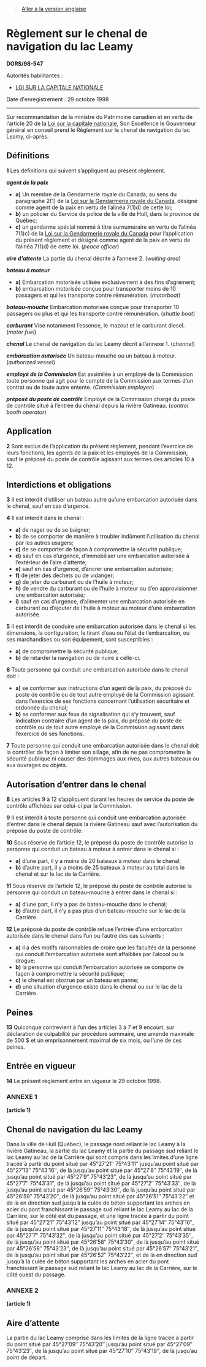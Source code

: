 > [Aller à la version anglaise](/en/Regulations/Statutory%20Orders%20and%20Regulations/98/547.md)

# Règlement sur le chenal de navigation du lac Leamy

**DORS/98-547**

Autorités habilitantes : 
- [LOI SUR LA CAPITALE NATIONALE](/fr/Lois/Lois%20révisées%20du%20Canada/N/N-4.md)

Date d'enregistrement : 29 octobre 1998

----------

Sur recommandation de la ministre du Patrimoine canadien et en vertu de l’article 20 de la [Loi sur la capitale nationale](/fr/Lois/Lois%20révisées%20du%20Canada/N/N-4.md), Son Excellence le Gouverneur général en conseil prend le Règlement sur le chenal de navigation du lac Leamy, ci-après.




## Définitions


**1** Les définitions qui suivent s’appliquent au présent règlement.

***agent de la paix***
- **a)** Un membre de la Gendarmerie royale du Canada, au sens du paragraphe 2(1) de la [Loi sur la Gendarmerie royale du Canada](/fr/Lois/Lois%20révisées%20du%20Canada/R/R-10.md), désigné comme agent de la paix en vertu de l’alinéa 7(1)d) de cette loi;
- **b)** un policier du Service de police de la ville de Hull, dans la province de Québec;
- **c)** un gendarme spécial nommé à titre surnuméraire en vertu de l’alinéa 7(1)c) de la [Loi sur la Gendarmerie royale du Canada](/fr/Lois/Lois%20révisées%20du%20Canada/R/R-10.md) pour l’application du présent règlement et désigné comme agent de la paix en vertu de l’alinéa 7(1)d) de cette loi. (*peace officer*)

***aire d’attente*** La partie du chenal décrite à l’annexe 2. (*waiting area*)

***bateau à moteur***
- **a)** Embarcation motorisée utilisée exclusivement à des fins d’agrément;
- **b)** embarcation motorisée conçue pour transporter moins de 10 passagers et qui les transporte contre rémunération. (*motorboat*)

***bateau-mouche*** Embarcation motorisée conçue pour transporter 10 passagers ou plus et qui les transporte contre rémunération. (*shuttle boat*)

***carburant*** Vise notamment l’essence, le mazout et le carburant diesel. (*motor fuel*)

***chenal*** Le chenal de navigation du lac Leamy décrit à l’annexe 1. (*channel*)

***embarcation autorisée*** Un bateau-mouche ou un bateau à moteur. (*authorized vessel*)

***employé de la Commission*** Est assimilée à un employé de la Commission toute personne qui agit pour le compte de la Commission aux termes d’un contrat ou de toute autre entente. (*Commission employee*)

***préposé du poste de contrôle*** Employé de la Commission chargé du poste de contrôle situé à l’entrée du chenal depuis la rivière Gatineau. (*control booth operator*)




## Application


**2** Sont exclus de l’application du présent règlement, pendant l’exercice de leurs fonctions, les agents de la paix et les employés de la Commission, sauf le préposé du poste de contrôle agissant aux termes des articles 10 à 12.




## Interdictions et obligations


**3** Il est interdit d’utiliser un bateau autre qu’une embarcation autorisée dans le chenal, sauf en cas d’urgence.



**4** Il est interdit dans le chenal :
- **a)** de nager ou de se baigner;
- **b)** de se comporter de manière à troubler indûment l’utilisation du chenal par les autres usagers;
- **c)** de se comporter de façon à compromettre la sécurité publique;
- **d)** sauf en cas d’urgence, d’immobiliser une embarcation autorisée à l’extérieur de l’aire d’attente;
- **e)** sauf en cas d’urgence, d’ancrer une embarcation autorisée;
- **f)** de jeter des déchets ou de vidanger;
- **g)** de jeter du carburant ou de l’huile à moteur;
- **h)** de vendre du carburant ou de l’huile à moteur ou d’en approvisionner une embarcation autorisée;
- **i)** sauf en cas d’urgence, d’alimenter une embarcation autorisée en carburant ou d’ajouter de l’huile à moteur au moteur d’une embarcation autorisée.



**5** Il est interdit de conduire une embarcation autorisée dans le chenal si les dimensions, la configuration, le tirant d’eau ou l’état de l’embarcation, ou ses marchandises ou son équipement, sont susceptibles :
- **a)** de compromettre la sécurité publique;
- **b)** de retarder la navigation ou de nuire à celle-ci.



**6** Toute personne qui conduit une embarcation autorisée dans le chenal doit :
- **a)** se conformer aux instructions d’un agent de la paix, du préposé du poste de contrôle ou de tout autre employé de la Commission agissant dans l’exercice de ses fonctions concernant l’utilisation sécuritaire et ordonnée du chenal;
- **b)** se conformer aux feux de signalisation qui s’y trouvent, sauf indication contraire d’un agent de la paix, du préposé du poste de contrôle ou de tout autre employé de la Commission agissant dans l’exercice de ses fonctions.



**7** Toute personne qui conduit une embarcation autorisée dans le chenal doit la contrôler de façon à limiter son sillage, afin de ne pas compromettre la sécurité publique ni causer des dommages aux rives, aux autres bateaux ou aux ouvrages ou objets.




## Autorisation d’entrer dans le chenal


**8** Les articles 9 à 12 s’appliquent durant les heures de service du poste de contrôle affichées sur celui-ci par la Commission.



**9** Il est interdit à toute personne qui conduit une embarcation autorisée d’entrer dans le chenal depuis la rivière Gatineau sauf avec l’autorisation du préposé du poste de contrôle.



**10** Sous réserve de l’article 12, le préposé du poste de contrôle autorise la personne qui conduit un bateau à moteur à entrer dans le chenal si :
- **a)** d’une part, il y a moins de 20 bateaux à moteur dans le chenal;
- **b)** d’autre part, il y a moins de 25 bateaux à moteur au total dans le chenal et sur le lac de la Carrière.



**11** Sous réserve de l’article 12, le préposé du poste de contrôle autorise la personne qui conduit un bateau-mouche à entrer dans le chenal si :
- **a)** d’une part, il n’y a pas de bateau-mouche dans le chenal;
- **b)** d’autre part, il n’y a pas plus d’un bateau-mouche sur le lac de la Carrière.



**12** Le préposé du poste de contrôle refuse l’entrée d’une embarcation autorisée dans le chenal dans l’un ou l’autre des cas suivants :
- **a)** il a des motifs raisonnables de croire que les facultés de la personne qui conduit l’embarcation autorisée sont affaiblies par l’alcool ou la drogue;
- **b)** la personne qui conduit l’embarcation autorisée se comporte de façon à compromettre la sécurité publique;
- **c)** le chenal est obstrué par un bateau en panne;
- **d)** une situation d’urgence existe dans le chenal ou sur le lac de la Carrière.




## Peines


**13** Quiconque contrevient à l’un des articles 3 à 7 et 9 encourt, sur déclaration de culpabilité par procédure sommaire, une amende maximale de 500 $ et un emprisonnement maximal de six mois, ou l’une de ces peines.




## Entrée en vigueur


**14** Le présent règlement entre en vigueur le 29 octobre 1998.




### **ANNEXE 1** 
**(article 1)**
## Chenal de navigation du lac Leamy
Dans la ville de Hull (Québec), le passage nord reliant le lac Leamy à la rivière Gatineau, la partie du lac Leamy et la partie du passage sud reliant le lac Leamy au lac de la Carrière qui sont compris dans les limites d’une ligne tracée à partir du point situé par 45°27′21″ 75°43′11″ jusqu’au point situé par 45°27′13″ 75°43′16″, de là jusqu’au point situé par 45°27′8″ 75°43′19″, de là jusqu’au point situé par 45°27′9″ 75°43′23″, de là jusqu’au point situé par 45°27′7″ 75°43′31″, de là jusqu’au point situé par 45°27′2″ 75°43′33″, de là jusqu’au point situé par 45°26′59″ 75°43′30″, de là jusqu’au point situé par 45°26′59″ 75°43′20″, de là jusqu’au point situé par 45°26′51″ 75°43′22″ et de là en direction sud jusqu’à la culée de béton supportant les arches en acier du pont franchissant le passage sud reliant le lac Leamy au lac de la Carrière, sur le côté est du passage, et une ligne tracée à partir du point situé par 45°27′21″ 75°43′12″ jusqu’au point situé par 45°27′14″ 75°43′16″, de là jusqu’au point situé par 45°27′11″ 75°43′18″, de là jusqu’au point situé par 45°27′7″ 75°43′32″, de là jusqu’au point situé par 45°27′2″ 75°43′35″, de là jusqu’au point situé par 45°26′58″ 75°43′30″, de là jusqu’au point situé par 45°26′58″ 75°43′23″, de là jusqu’au point situé par 45°26′57″ 75°43′21″, de là jusqu’au point situé par 45°26′52″ 75°43′22″, et de là en direction sud jusqu’à la culée de béton supportant les arches en acier du pont franchissant le passage sud reliant le lac Leamy au lac de la Carrière, sur le côté ouest du passage.





### **ANNEXE 2** 
**(article 1)**
## Aire d’attente
La partie du lac Leamy comprise dans les limites de la ligne tracée à partir du point situé par 45°27′09″ 75°43′20″ jusqu’au point situé par 45°27′09″ 75°43′23″, de là jusqu’au point situé par 45°27′10″ 75°43′19″, de là jusqu’au point de départ.



